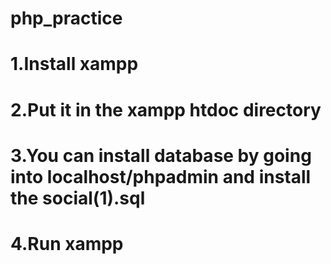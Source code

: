 # php_practice
# 1.Install xampp
# 2.Put it in the xampp htdoc directory
# 3.You can install database by going into localhost/phpadmin and install the social(1).sql 
# 4.Run xampp 
